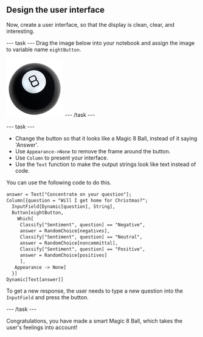 ## Design the user interface

Now, create a user interface, so that the display is clean, clear, and interesting.

--- task ---
Drag the image below into your notebook and assign the image to variable name `eightButton`.

![Magic 8 Ball](images/magiceightball.png)
--- /task ---
 
--- task ---
+ Change the button so that it looks like a Magic 8 Ball, instead of it saying 'Answer'.
+ Use `Appearance->None` to remove the frame around the button.
+ Use `Column` to present your interface.
+ Use the `Text` function to make the output strings look like text instead of code.

You can use the following code to do this.

```
answer = Text["Concentrate on your question"];
Column[{question = "Will I get home for Christmas?";
  InputField[Dynamic[question], String],
  Button[eightButton,
    Which[
     Classify["Sentiment", question] == "Negative",
     answer = RandomChoice[negatives],
     Classify["Sentiment", question] == "Neutral",
     answer = RandomChoice[noncommittal],
     Classify["Sentiment", question] == "Positive",
     answer = RandomChoice[positives]
     ],
   Appearance -> None]
  }]
Dynamic[Text[answer]]
```

To get a new response, the user needs to type a new question into the `InputField` and press the button.

 --- /task ---

Congratulations, you have made a smart Magic 8 Ball, which takes the user's feelings into account!
